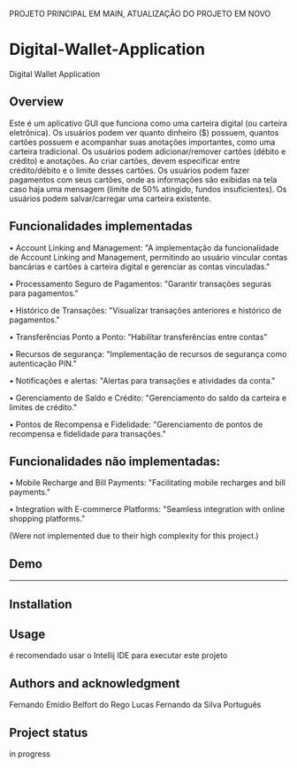 PROJETO PRINCIPAL EM MAIN, ATUALIZAÇÃO DO PROJETO EM NOVO

# Digital-Wallet-Application
Digital Wallet Application

## Overview

Este é um aplicativo GUI que funciona como uma carteira digital (ou carteira eletrônica). Os usuários podem ver quanto dinheiro ($) possuem, quantos cartões possuem e acompanhar suas anotações importantes, como uma carteira tradicional. Os usuários podem adicionar/remover cartões (débito e crédito) e anotações. Ao criar cartões, devem especificar entre crédito/débito e o limite desses cartões. Os usuários podem fazer pagamentos com seus cartões, onde as informações são exibidas na tela caso haja uma mensagem (limite de 50% atingido, fundos insuficientes). Os usuários podem salvar/carregar uma carteira existente.


## Funcionalidades implementadas

• Account Linking and Management:
"A implementação da funcionalidade de Account Linking and Management, permitindo ao usuário vincular contas bancárias e cartões à carteira digital e gerenciar as contas vinculadas."

• Processamento Seguro de Pagamentos: 
"Garantir transações seguras para pagamentos."

• Histórico de Transações: 
"Visualizar transações anteriores e histórico de pagamentos."

• Transferências Ponto a Ponto: 
"Habilitar transferências entre contas"

• Recursos de segurança: 
"Implementação de recursos de segurança como autenticação PIN."

• Notificações e alertas: 
"Alertas para transações e atividades da conta."

• Gerenciamento de Saldo e Crédito: 
"Gerenciamento do saldo da carteira e limites de crédito."

• Pontos de Recompensa e Fidelidade: 
"Gerenciamento de pontos de recompensa e fidelidade para transações."

## Funcionalidades não implementadas:

• Mobile Recharge and Bill Payments: 
"Facilitating mobile recharges and bill payments."

• Integration with E-commerce Platforms: 
"Seamless integration with online shopping platforms."

(Were not implemented due to their high complexity for this project.)


## Demo
-------------------------

## Installation

## Usage
é recomendado usar o Intellij IDE para executar este projeto

## Authors and acknowledgment
Fernando Emídio Belfort do Rego
Lucas Fernando da Silva Português

## Project status
in progress

